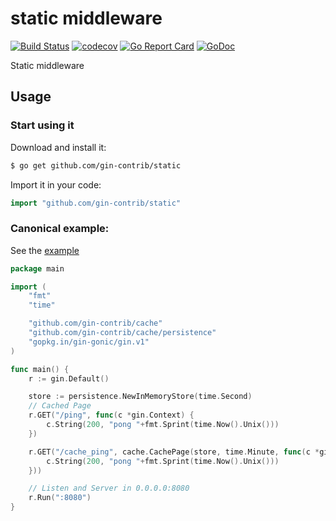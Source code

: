 # static middleware

[![Build Status](https://travis-ci.org/gin-contrib/static.svg)](https://travis-ci.org/gin-contrib/static)
[![codecov](https://codecov.io/gh/gin-contrib/static/branch/master/graph/badge.svg)](https://codecov.io/gh/gin-contrib/static)
[![Go Report Card](https://goreportcard.com/badge/github.com/gin-contrib/static)](https://goreportcard.com/report/github.com/gin-contrib/static)
[![GoDoc](https://godoc.org/github.com/gin-contrib/static?status.svg)](https://godoc.org/github.com/gin-contrib/static)

Static middleware

## Usage

### Start using it

Download and install it:

```sh
$ go get github.com/gin-contrib/static
```

Import it in your code:

```go
import "github.com/gin-contrib/static"
```

### Canonical example:

See the [example](example)

```go
package main

import (
	"fmt"
	"time"

	"github.com/gin-contrib/cache"
	"github.com/gin-contrib/cache/persistence"
	"gopkg.in/gin-gonic/gin.v1"
)

func main() {
	r := gin.Default()

	store := persistence.NewInMemoryStore(time.Second)
	// Cached Page
	r.GET("/ping", func(c *gin.Context) {
		c.String(200, "pong "+fmt.Sprint(time.Now().Unix()))
	})

	r.GET("/cache_ping", cache.CachePage(store, time.Minute, func(c *gin.Context) {
		c.String(200, "pong "+fmt.Sprint(time.Now().Unix()))
	}))

	// Listen and Server in 0.0.0.0:8080
	r.Run(":8080")
}
```
